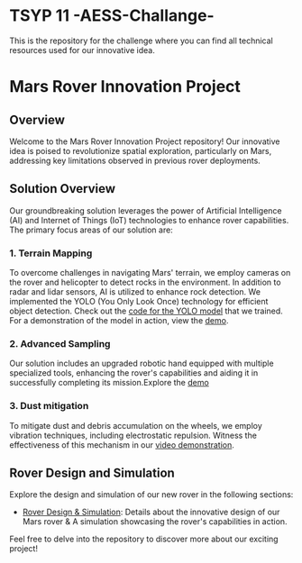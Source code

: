 # TSYP 11 -AESS-Challange-
This is the repository for the challenge where you can find all technical resources used for our innovative idea.
# Mars Rover Innovation Project

## Overview

Welcome to the Mars Rover Innovation Project repository! Our innovative idea is poised to revolutionize spatial exploration, particularly on Mars, addressing key limitations observed in previous rover deployments.

## Solution Overview

Our groundbreaking solution leverages the power of Artificial Intelligence (AI) and Internet of Things (IoT) technologies to enhance rover capabilities. The primary focus areas of our solution are:

### 1. Terrain Mapping

To overcome challenges in navigating Mars' terrain, we employ cameras on the rover and helicopter to detect rocks in the environment. In addition to radar and lidar sensors, AI is utilized to enhance rock detection. We implemented the YOLO (You Only Look Once) technology for efficient object detection. Check out the [code for the YOLO model](https://github.com/Sofiene-Sellami/RockDetector) that we trained. For a demonstration of the model in action, view the [demo](https://drive.google.com/file/d/1dLqH66jy-Bm6sbpkJTME6XQz__wu2S3t/view?usp=sharing).

### 2. Advanced Sampling

Our solution includes an upgraded robotic hand equipped with multiple specialized tools, enhancing the rover's capabilities and aiding it in successfully completing its mission.Explore the [demo](https://drive.google.com/file/d/13-i-G3Tz6C7yiG4VJnav4SobNoqW5SHa/view?fbclid=IwAR1Q02eAnPrLfDHS2uVRxJHE3jOsV_LCc18nPmOlNq12TG68KQIG6pSBpLU)

### 3. Dust mitigation

To mitigate dust and debris accumulation on the wheels, we employ vibration techniques, including electrostatic repulsion. Witness the effectiveness of this mechanism in our [video demonstration](https://www.youtube.com/watch?v=FmFrBWHSqA8).

## Rover Design and Simulation

Explore the design and simulation of our new rover in the following sections:

- [Rover Design & Simulation](https://drive.google.com/drive/folders/1uBk7plS51V7C_UwHjIQCgAaPXQftQpRG?fbclid=IwAR2qrIUB99jFtbqxo2EdhiuIs9tljXsXAZjTXsZcbhQEUKNypQDcEFAjCN8): Details about the innovative design of our Mars rover & A simulation showcasing the rover's capabilities in action.


Feel free to delve into the repository to discover more about our exciting project!
